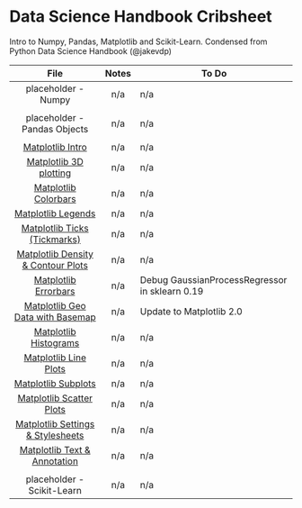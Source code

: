 # Data Science Handbook Cribsheet
Intro to Numpy, Pandas, Matplotlib and Scikit-Learn. Condensed from Python Data Science Handbook (@jakevdp)

| File  | Notes  | To Do  |
|:-:|:-:|---|
|placeholder - Numpy | n/a | n/a |
|                    |     |     |
|placeholder - Pandas Objects| n/a | n/a |
|                    |     |     |
|[Matplotlib Intro](Matplotlib-Intro.ipynb)   | n/a | n/a  |
|[Matplotlib 3D plotting](Matplotlib-3D-Plotting.ipynb) | n/a | n/a  |
|[Matplotlib Colorbars](Matplotlib-Custom-Colorbars.ipynb) | n/a | n/a  |
|[Matplotlib Legends](Matplotlib-Custom-Legends.ipynb)   | n/a | n/a  |
|[Matplotlib Ticks (Tickmarks)](Matplotlib-Custom-Tickmarks.ipynb)   | n/a | n/a  |
|[Matplotlib Density & Contour Plots](Matplotlib-Density-and-Contour-Plots.ipynb)   | n/a | n/a  |
|[Matplotlib Errorbars](Matplotlib-Errorbars.ipynb)   | n/a | Debug GaussianProcessRegressor in sklearn 0.19  |
|[Matplotlib Geo Data with Basemap](Matplotlib-Geo-Data-With-Basemap.ipynb)   | n/a | Update to Matplotlib 2.0  |
|[Matplotlib Histograms](Matplotlib-Histograms-and-Bins.ipynb)   | n/a | n/a  |
|[Matplotlib Line Plots](Matplotlib-Line-Plots.ipynb)   | n/a | n/a  |
|[Matplotlib Subplots](Matplotlib-Multiple-Subplots.ipynb)   | n/a | n/a  |
|[Matplotlib Scatter Plots](Matplotlib-Scatter-Plots.ipynb)   | n/a | n/a  |
|[Matplotlib Settings & Stylesheets](Matplotlib-Settings-and-Stylesheets.ipynb)   | n/a | n/a  |
|[Matplotlib Text & Annotation](Matplotlib-Text-and-Annotation.ipynb)   | n/a | n/a  |
|                          |     |     |
|placeholder - Scikit-Learn| n/a | n/a |
